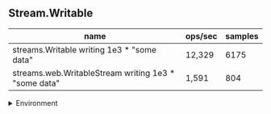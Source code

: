 ## Stream.Writable

|name|ops/sec|samples|
|-|-|-|
|streams.Writable writing 1e3 * "some data"|12,329|6175|
|streams.web.WritableStream writing 1e3 * "some data"|1,591|804|


<details>
<summary>Environment</summary>

* __Machine:__ linux x64 | 4 vCPUs | 7.6GB Mem
* __Run:__ Thu Sep 04 2025 19:27:19 GMT+0000 (Coordinated Universal Time)
* __Node:__ `v23.11.0`
</details>

<!--
{"environment":{"platform":"linux","arch":"x64","cpus":4,"totalMemory":7.597843170166016},"benchmarks":[{"name":"streams.Writable writing 1e3 * \"some data\"","samples":6175,"opsSec":12329.555771756175},{"name":"streams.web.WritableStream writing 1e3 * \"some data\"","samples":804,"opsSec":1591.610098966415}]}-->

